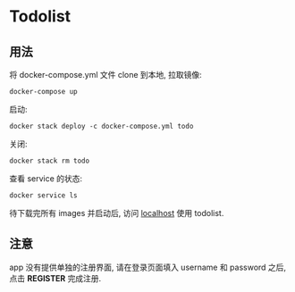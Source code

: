 # Todolist

## 用法

将 docker-compose.yml 文件 clone 到本地, 拉取镜像:
```
docker-compose up
```

启动:
```
docker stack deploy -c docker-compose.yml todo
```

关闭:
```
docker stack rm todo
```

查看 service 的状态:
```
docker service ls
```

待下载完所有 images 并启动后, 访问 [localhost](http://localhost) 使用 todolist.


## 注意

app 没有提供单独的注册界面, 请在登录页面填入 username 和 password 之后, 点击 **REGISTER** 完成注册.
